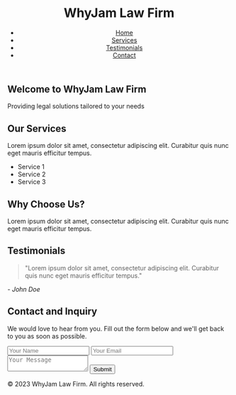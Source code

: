 <!DOCTYPE html>
<html lang="en">

<head>
  <meta charset="UTF-8">
  <meta name="viewport" content="width=device-width, initial-scale=1.0">
  <title>WhyJam Law Firm</title>
  <link rel="stylesheet" href="styles.css">
</head>

<body>
  <header id="header">
    <div class="container">
      <h1>WhyJam Law Firm</h1>
      <nav>
        <ul>
          <li><a href="#hero">Home</a></li>
          <li><a href="#services">Services</a></li>
          <li><a href="#testimonials">Testimonials</a></li>
          <li><a href="#contact">Contact</a></li>
        </ul>
      </nav>
    </div>
  </header>

  <section id="hero">
    <div class="container">
      <h1>Welcome to WhyJam Law Firm</h1>
      <p>Providing legal solutions tailored to your needs</p>
    </div>
  </section>

  <section id="services">
    <div class="container">
      <h2>Our Services</h2>
      <p>Lorem ipsum dolor sit amet, consectetur adipiscing elit. Curabitur quis nunc eget mauris efficitur tempus.</p>
      <ul>
        <li>Service 1</li>
        <li>Service 2</li>
        <li>Service 3</li>
      </ul>
    </div>
  </section>

  <section id="value-proposition">
    <div class="container">
      <h2>Why Choose Us?</h2>
      <p>Lorem ipsum dolor sit amet, consectetur adipiscing elit. Curabitur quis nunc eget mauris efficitur tempus.</p>
    </div>
  </section>

  <section id="testimonials">
    <div class="container">
      <h2>Testimonials</h2>
      <div class="testimonial">
        <blockquote>"Lorem ipsum dolor sit amet, consectetur adipiscing elit. Curabitur quis nunc eget mauris efficitur
          tempus."</blockquote>
        <cite>- John Doe</cite>
      </div>
    </div>
  </section>

  <section id="contact">
  <div class="container">
    <h2>Contact and Inquiry</h2>
    <div class="contact-text">
      <p>We would love to hear from you. Fill out the form below and we'll get back to you as soon as possible.</p>
    </div>
    <div class="contact-form">
      <form>
        <input type="text" placeholder="Your Name">
        <input type="email" placeholder="Your Email">
        <textarea placeholder="Your Message"></textarea>
        <button type="submit">Submit</button>
      </form>
    </div>
  </div>
</section>


  <footer>
    <div class="container">
      <p>&copy; 2023 WhyJam Law Firm. All rights reserved.</p>
    </div>
  </footer>

  <script src="script.js"></script>
</body>

</html>
